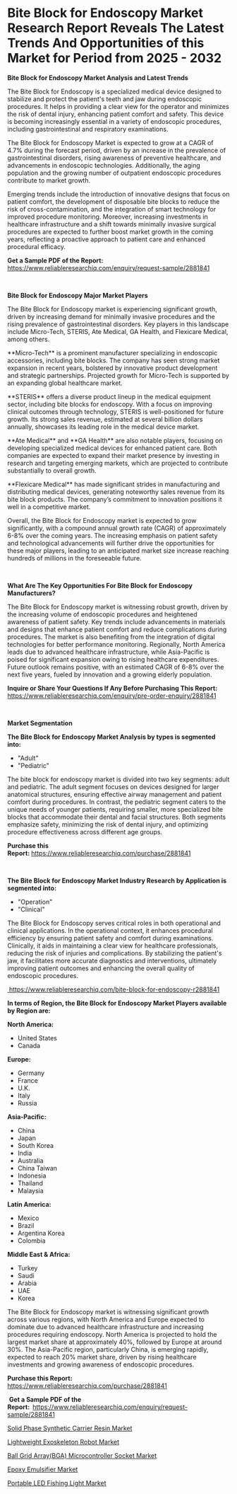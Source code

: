 <p><h1>Bite Block for Endoscopy Market Research Report Reveals The Latest Trends And Opportunities of this Market for Period from 2025 - 2032</h1></p><p><strong>Bite Block for Endoscopy Market Analysis and Latest Trends</strong></p>
<p><p>The Bite Block for Endoscopy is a specialized medical device designed to stabilize and protect the patient's teeth and jaw during endoscopic procedures. It helps in providing a clear view for the operator and minimizes the risk of dental injury, enhancing patient comfort and safety. This device is becoming increasingly essential in a variety of endoscopic procedures, including gastrointestinal and respiratory examinations.</p><p>The Bite Block for Endoscopy Market is expected to grow at a CAGR of 4.7% during the forecast period, driven by an increase in the prevalence of gastrointestinal disorders, rising awareness of preventive healthcare, and advancements in endoscopic technologies. Additionally, the aging population and the growing number of outpatient endoscopic procedures contribute to market growth. </p><p>Emerging trends include the introduction of innovative designs that focus on patient comfort, the development of disposable bite blocks to reduce the risk of cross-contamination, and the integration of smart technology for improved procedure monitoring. Moreover, increasing investments in healthcare infrastructure and a shift towards minimally invasive surgical procedures are expected to further boost market growth in the coming years, reflecting a proactive approach to patient care and enhanced procedural efficacy.</p></p>
<p><strong>Get a Sample PDF of the Report:&nbsp;</strong> <a href="https://www.reliableresearchiq.com/enquiry/request-sample/2881841?utm_campaign=1123&utm_medium=2&utm_source=Github&utm_content=ia&utm_term=12032025&utm_id=bite-block-for-endoscopy">https://www.reliableresearchiq.com/enquiry/request-sample/2881841</a></p>
<p>&nbsp;</p>
<p><strong>Bite Block for Endoscopy Major Market Players</strong></p>
<p><p>The Bite Block for Endoscopy market is experiencing significant growth, driven by increasing demand for minimally invasive procedures and the rising prevalence of gastrointestinal disorders. Key players in this landscape include Micro-Tech, STERIS, Ate Medical, GA Health, and Flexicare Medical, among others.</p><p>**Micro-Tech** is a prominent manufacturer specializing in endoscopic accessories, including bite blocks. The company has seen strong market expansion in recent years, bolstered by innovative product development and strategic partnerships. Projected growth for Micro-Tech is supported by an expanding global healthcare market.</p><p>**STERIS** offers a diverse product lineup in the medical equipment sector, including bite blocks for endoscopy. With a focus on improving clinical outcomes through technology, STERIS is well-positioned for future growth. Its strong sales revenue, estimated at several billion dollars annually, showcases its leading role in the medical device market.</p><p>**Ate Medical** and **GA Health** are also notable players, focusing on developing specialized medical devices for enhanced patient care. Both companies are expected to expand their market presence by investing in research and targeting emerging markets, which are projected to contribute substantially to overall growth.</p><p>**Flexicare Medical** has made significant strides in manufacturing and distributing medical devices, generating noteworthy sales revenue from its bite block products. The company’s commitment to innovation positions it well in a competitive market.</p><p>Overall, the Bite Block for Endoscopy market is expected to grow significantly, with a compound annual growth rate (CAGR) of approximately 6-8% over the coming years. The increasing emphasis on patient safety and technological advancements will further drive the opportunities for these major players, leading to an anticipated market size increase reaching hundreds of millions in the foreseeable future.</p></p>
<p>&nbsp;</p>
<p><strong>What Are The Key Opportunities For Bite Block for Endoscopy Manufacturers?</strong></p>
<p><p>The Bite Block for Endoscopy market is witnessing robust growth, driven by the increasing volume of endoscopic procedures and heightened awareness of patient safety. Key trends include advancements in materials and designs that enhance patient comfort and reduce complications during procedures. The market is also benefiting from the integration of digital technologies for better performance monitoring. Regionally, North America leads due to advanced healthcare infrastructure, while Asia-Pacific is poised for significant expansion owing to rising healthcare expenditures. Future outlook remains positive, with an estimated CAGR of 6-8% over the next five years, fueled by innovation and a growing elderly population.</p></p>
<p><strong>Inquire or Share Your Questions If Any Before Purchasing This Report:</strong> <a href="https://www.reliableresearchiq.com/enquiry/pre-order-enquiry/2881841?utm_campaign=1123&utm_medium=2&utm_source=Github&utm_content=ia&utm_term=12032025&utm_id=bite-block-for-endoscopy">https://www.reliableresearchiq.com/enquiry/pre-order-enquiry/2881841</a></p>
<p>&nbsp;</p>
<p><strong>Market Segmentation</strong></p>
<p><strong>The Bite Block for Endoscopy Market Analysis by types is segmented into:</strong></p>
<p><ul><li>"Adult"</li><li>"Pediatric"</li></ul></p>
<p><p>The bite block for endoscopy market is divided into two key segments: adult and pediatric. The adult segment focuses on devices designed for larger anatomical structures, ensuring effective airway management and patient comfort during procedures. In contrast, the pediatric segment caters to the unique needs of younger patients, requiring smaller, more specialized bite blocks that accommodate their dental and facial structures. Both segments emphasize safety, minimizing the risk of dental injury, and optimizing procedure effectiveness across different age groups.</p></p>
<p><strong>Purchase this Report:&nbsp;</strong><a href="https://www.reliableresearchiq.com/purchase/2881841?utm_campaign=1123&utm_medium=2&utm_source=Github&utm_content=ia&utm_term=12032025&utm_id=bite-block-for-endoscopy">https://www.reliableresearchiq.com/purchase/2881841</a></p>
<p>&nbsp;</p>
<p><strong>The Bite Block for Endoscopy Market Industry Research by Application is segmented into:</strong></p>
<p><ul><li>"Operation"</li><li>"Clinical"</li></ul></p>
<p><p>The Bite Block for Endoscopy serves critical roles in both operational and clinical applications. In the operational context, it enhances procedural efficiency by ensuring patient safety and comfort during examinations. Clinically, it aids in maintaining a clear view for healthcare professionals, reducing the risk of injuries and complications. By stabilizing the patient's jaw, it facilitates more accurate diagnostics and interventions, ultimately improving patient outcomes and enhancing the overall quality of endoscopic procedures.</p></p>
<p><a href="https://www.reliableresearchiq.com/bite-block-for-endoscopy-r2881841?utm_campaign=1123&utm_medium=2&utm_source=Github&utm_content=ia&utm_term=12032025&utm_id=bite-block-for-endoscopy">&nbsp;https://www.reliableresearchiq.com/bite-block-for-endoscopy-r2881841</a></p>
<p><strong>In terms of Region, the Bite Block for Endoscopy Market Players available by Region are:</strong></p>
<p>
    <p> <strong> North America: </strong>
        <ul>
            <li>United States</li>
            <li>Canada</li>
        </ul>
        </p> 
    <p> <strong> Europe: </strong>
        <ul>
            <li>Germany</li>
            <li>France</li>
            <li>U.K.</li>
            <li>Italy</li>
            <li>Russia</li>
        </ul>
        </p> 
    <p> <strong> Asia-Pacific: </strong>
        <ul>
            <li>China</li>
            <li>Japan</li>
            <li>South Korea</li>
            <li>India</li>
            <li>Australia</li>
            <li>China Taiwan</li>
            <li>Indonesia</li>
            <li>Thailand</li>
            <li>Malaysia</li>
        </ul>
        </p> 
    <p> <strong> Latin America: </strong>
        <ul>
            <li>Mexico</li>
            <li>Brazil</li>
            <li>Argentina Korea</li>
            <li>Colombia</li>
        </ul>
        </p> 
    <p> <strong> Middle East & Africa: </strong>
        <ul>
            <li>Turkey</li>
            <li>Saudi</li>
            <li>Arabia</li>
            <li>UAE</li>
            <li>Korea</li>
        </ul>
    </p>
    </p>
<p><p>The Bite Block for Endoscopy market is witnessing significant growth across various regions, with North America and Europe expected to dominate due to advanced healthcare infrastructure and increasing procedures requiring endoscopy. North America is projected to hold the largest market share at approximately 40%, followed by Europe at around 30%. The Asia-Pacific region, particularly China, is emerging rapidly, expected to reach 20% market share, driven by rising healthcare investments and growing awareness of endoscopic procedures.</p></p>
<p><strong>Purchase this Report: </strong><a href="https://www.reliableresearchiq.com/purchase/2881841?utm_campaign=1123&utm_medium=2&utm_source=Github&utm_content=ia&utm_term=12032025&utm_id=bite-block-for-endoscopy">https://www.reliableresearchiq.com/purchase/2881841</a></p>
<p>&nbsp;<strong>Get a Sample PDF of the Report:&nbsp;&nbsp;</strong><a href="https://www.reliableresearchiq.com/enquiry/request-sample/2881841?utm_campaign=1123&utm_medium=2&utm_source=Github&utm_content=ia&utm_term=12032025&utm_id=bite-block-for-endoscopy">https://www.reliableresearchiq.com/enquiry/request-sample/2881841</a></p>
<p><strong></strong></p>
<p><p><a href="https://github.com/saribuissawi/Market-Research-Report-List-1/blob/main/solid-phase-synthetic-carrier-resin-market.md?utm_campaign=1123&utm_medium=2&utm_source=Github&utm_content=ia&utm_term=12032025&utm_id=bite-block-for-endoscopy">Solid Phase Synthetic Carrier Resin Market</a></p><p><a href="https://github.com/kecixayaab/Market-Research-Report-List-1/blob/main/lightweight-exoskeleton-robot-market.md?utm_campaign=1123&utm_medium=2&utm_source=Github&utm_content=ia&utm_term=12032025&utm_id=bite-block-for-endoscopy">Lightweight Exoskeleton Robot Market</a></p><p><a href="https://github.com/sentoljinqiu/Market-Research-Report-List-1/blob/main/ball-grid-arraybga-microcontroller-socket-market.md?utm_campaign=1123&utm_medium=2&utm_source=Github&utm_content=ia&utm_term=12032025&utm_id=bite-block-for-endoscopy">Ball Grid Array(BGA) Microcontroller Socket Market</a></p><p><a href="https://github.com/vandelmanize/Market-Research-Report-List-1/blob/main/epoxy-emulsifier-market.md?utm_campaign=1123&utm_medium=2&utm_source=Github&utm_content=ia&utm_term=12032025&utm_id=bite-block-for-endoscopy">Epoxy Emulsifier Market</a></p><p><a href="https://github.com/gilerzelko7a/Market-Research-Report-List-1/blob/main/portable-led-fishing-light-market.md?utm_campaign=1123&utm_medium=2&utm_source=Github&utm_content=ia&utm_term=12032025&utm_id=bite-block-for-endoscopy">Portable LED Fishing Light Market</a></p></p>
